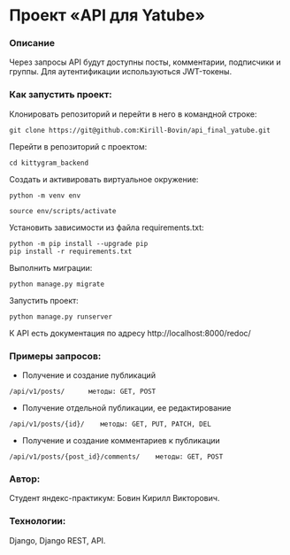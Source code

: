 # **Проект «API для Yatube»**

### **Описание**
Через запросы API будут доступны посты, комментарии, подписчики и группы. Для аутентификации используються JWT-токены.

### **Как запустить проект:**
Клонировать репозиторий и перейти в него в командной строке:
```
git clone https://git@github.com:Kirill-Bovin/api_final_yatube.git
```
Перейти в репозиторий с проектом:
```
cd kittygram_backend
```

Cоздать и активировать виртуальное окружение:
```
python -m venv env
```
```
source env/scripts/activate
```
Установить зависимости из файла requirements.txt:
```
python -m pip install --upgrade pip
pip install -r requirements.txt
```
Выполнить миграции:
```
python manage.py migrate
```
Запустить проект:
```
python manage.py runserver
```
К API есть документация по адресу http://localhost:8000/redoc/

### Примеры запросов:
+ Получение и создание публикаций
```
/api/v1/posts/      методы: GET, POST
```
+ Получение отдельной публикации, ее редактирование
```
/api/v1/posts/{id}/    методы: GET, PUT, PATCH, DEL
```
+ Получение и создание комментариев к публикации
```
/api/v1/posts/{post_id}/comments/    методы: GET, POST
```

### Автор:
Студент яндекс-практикум: Бовин Кирилл Викторович.

### Технологии:
Django, Django REST, API.
